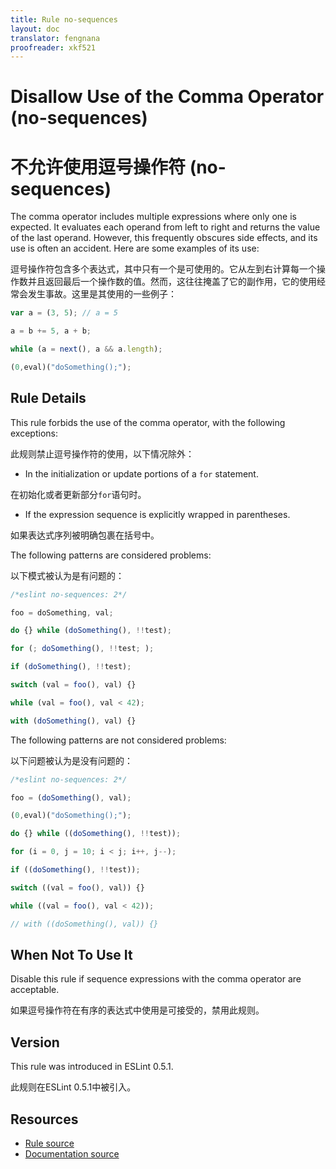 ```yaml
---
title: Rule no-sequences
layout: doc
translator: fengnana
proofreader: xkf521
---
```

<!-- Note: No pull requests accepted for this file. See README.md in the root directory for details. -->

# Disallow Use of the Comma Operator (no-sequences)

# 不允许使用逗号操作符 (no-sequences)

The comma operator includes multiple expressions where only one is expected. It evaluates each operand from left to right and returns the value of the last operand. However, this frequently obscures side effects, and its use is often an accident. Here are some examples of its use:

逗号操作符包含多个表达式，其中只有一个是可使用的。它从左到右计算每一个操作数并且返回最后一个操作数的值。然而，这往往掩盖了它的副作用，它的使用经常会发生事故。这里是其使用的一些例子：

```js
var a = (3, 5); // a = 5

a = b += 5, a + b;

while (a = next(), a && a.length);

(0,eval)("doSomething();");
```

## Rule Details

This rule forbids the use of the comma operator, with the following exceptions:

此规则禁止逗号操作符的使用，以下情况除外：

* In the initialization or update portions of a `for` statement.

在初始化或者更新部分`for`语句时。

* If the expression sequence is explicitly wrapped in parentheses.

如果表达式序列被明确包裹在括号中。

The following patterns are considered problems:

以下模式被认为是有问题的：

```js
/*eslint no-sequences: 2*/

foo = doSomething, val;

do {} while (doSomething(), !!test);

for (; doSomething(), !!test; );

if (doSomething(), !!test);

switch (val = foo(), val) {}

while (val = foo(), val < 42);

with (doSomething(), val) {}
```

The following patterns are not considered problems:

以下问题被认为是没有问题的：

```js
/*eslint no-sequences: 2*/

foo = (doSomething(), val);

(0,eval)("doSomething();");

do {} while ((doSomething(), !!test));

for (i = 0, j = 10; i < j; i++, j--);

if ((doSomething(), !!test));

switch ((val = foo(), val)) {}

while ((val = foo(), val < 42));

// with ((doSomething(), val)) {}
```

## When Not To Use It

Disable this rule if sequence expressions with the comma operator are acceptable.

如果逗号操作符在有序的表达式中使用是可接受的，禁用此规则。

## Version

This rule was introduced in ESLint 0.5.1.

此规则在ESLint 0.5.1中被引入。

## Resources

* [Rule source](https://github.com/eslint/eslint/tree/master/lib/rules/no-sequences.js)
* [Documentation source](https://github.com/eslint/eslint/tree/master/docs/rules/no-sequences.md)
